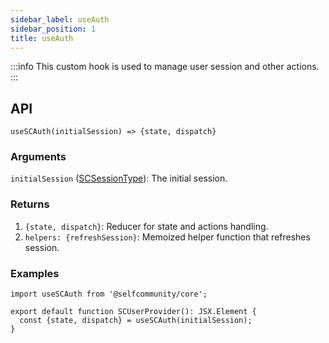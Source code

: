```yaml
---
sidebar_label: useAuth
sidebar_position: 1
title: useAuth
---
```


:::info
This custom hook is used to manage user session and other actions.
:::

## API

`useSCAuth(initialSession) => {state, dispatch}`


### Arguments

`initialSession` ([SCSessionType](../Types/context/#scsessiontype)): The initial session.


### Returns

1. `{state, dispatch}`: Reducer for state and actions handling.
2. `helpers: {refreshSession}`: Memoized helper function that refreshes session.


### Examples

```tsx
import useSCAuth from '@selfcommunity/core';

export default function SCUserProvider(): JSX.Element {
  const {state, dispatch} = useSCAuth(initialSession);
}
```






